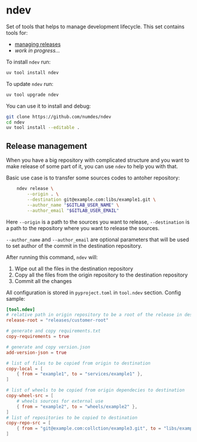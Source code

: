 # ndev

Set of tools that helps to manage development lifecycle. This set contains tools for:

- [managing releases](#release-management)
- _work in progress..._

To install `ndev` run:

```bash
uv tool install ndev
```

To update `ndev` run:

```bash
uv tool upgrade ndev
```

You can use it to install and debug:

```bash
git clone https://github.com/numdes/ndev 
cd ndev
uv tool install --editable .
```

## Release management

When you have a big repository with complicated structure and you want to 
make release of some part of it, you can use `ndev` to help you with that.

Basic use case is to transfer some sources codes to antoher repository:

```bash
    ndev release \
        --origin . \
        --destination git@example.com:libs/example1.git \
        --author_name "$GITLAB_USER_NAME" \
        --author_email "$GITLAB_USER_EMAIL"
```

Here `--origin` is a path to the sources you want to release, 
`--destination` is a path to the repository where you want to release the sources.

`--author_name` and `--author_email` are optional parameters that will be used 
to set author of the commit in the destination repository.

After running this command, `ndev` will:
1. Wipe out all the files in the destination repository
2. Copy all the files from the origin repository to the destination repository
3. Commit all the changes

All configuration is stored in `pyproject.toml` in `tool.ndev` section. Config sample:

```toml
[tool.ndev]
# relative path in origin repository to be a root of the release in destination repository
release-root = "releases/customer-root"

# generate and copy requirements.txt
copy-requirements = true

# generate and copy version.json
add-version-json = true

# list of files to be copied from origin to destination
copy-local = [
    { from = "example1", to = "services/example1" },
]

# list of wheels to be copied from origin dependecies to destination
copy-wheel-src = [
    # wheels sources for external use
    { from = "example2", to = "wheels/example2" },
]
# list of repositories to be copied to destination
copy-repo-src = [
    { from = "git@example.com:collction/example3.git", to = "libs/example3/cpp-src", ref = "main" },
]
```